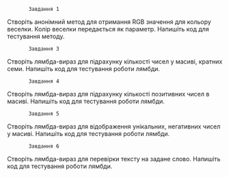            Завдання 1
Створіть анонімний метод для отримання RGB значення для кольору веселки. Колір веселки передається як
параметр. Напишіть код для тестування методу.

           Завдання 3
Створіть лямбда-вираз для підрахунку кількості чисел у масиві, кратних семи. Напишіть код для тестування
роботи лямбди.

           Завдання 4
Створіть лямбда-вираз для підрахунку кількості позитивних чисел в масиві. Напишіть код для тестування
роботи лямбди.

           Завдання 5
Створіть лямбда-вираз для відображення унікальних,
негативних чисел у масиві. Напишіть код для тестування
роботи лямбди.

           Завдання 6
Створіть лямбда-вираз для перевірки тексту на задане
слово. Напишіть код для тестування роботи лямбди.
